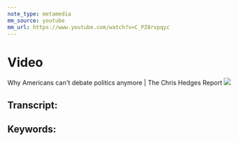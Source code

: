 ```yaml
---
note_type: metamedia
mm_source: youtube
mm_url: https://www.youtube.com/watch?v=C_PZ8rvpqyc
---
```


# Video
Why Americans can't debate politics anymore | The Chris Hedges Report
![](https://www.youtube.com/watch?v=C_PZ8rvpqyc)

## Transcript:


## Keywords:
